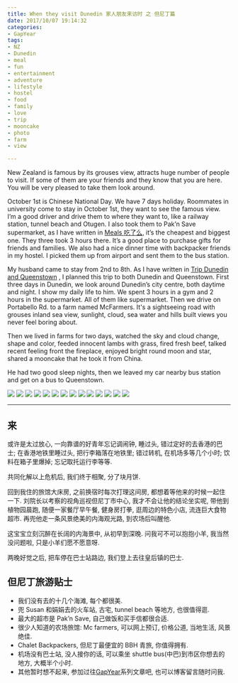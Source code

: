 ```yaml
---
title: When they visit Dunedin 家人朋友来访时 之 但尼丁篇
date: 2017/10/07 19:14:32
categories: 
- GapYear
tags:
- NZ
- Dunedin
- meal
- fun
- entertainment
- adventure
- lifestyle
- hostel
- food
- family
- love
- trip
- mooncake
- photo
- farm 
- view

---
```

New Zealand is famous by its grouses  view, attracts huge number of people to visit. If some of them are your friends and they know that you are here. You will be very pleased to take them look around. 

October 1st is Chinese National Day. We have 7 days holiday. Roommates in university come to stay in October 1st, they want to see the famous view. I’m a good driver and drive them to where they want to, like a railway station, tunnel beach and Otugen. I also took them to Pak’n Save supermarket, as I have written in [Meals 吃了么][1], it’s the cheapest and biggest one. They three took 3 hours there. It’s a good place to purchase gifts for friends and families. We also had a nice dinner time with backpacker friends in my hostel. I picked them up from airport and sent them to the bus station. 

My husband came to stay from 2nd to 8th. As I have written in [Trip Dunedin and Queenstown][2] , I planned this trip to both Dunedin and Queenstown. First three days in Dunedin, we look around Dunedin’s city centre, both daytime and night. I show my daily life to him.  We spent 3 hours in a gym and 2 hours in the supermarket. All of them like supermarket. Then we drive on Portabello Rd. to a farm named McFarmers. It's a sightseeing road with grouses  inland sea view, sunlight, cloud, sea water and hills built views you never feel boring about. 

Then we lived in farms for two days,  watched the sky and cloud change, shape and color, feeded innocent lambs with grass, fired fresh beef, talked recent feeling front the fireplace, enjoyed bright round moon and star, shared a mooncake that he took it from China. 

He had two good sleep nights, then we leaved my car nearby bus station and get on a bus to Queenstown.


![][image-1]
![][image-2]
![][image-3]
![][image-4]
![][image-5]
![][image-6]
![][image-7]
![][image-8]
![][image-9]
![][image-10]
![][image-11]
![][image-12]
![][image-13]
![][image-14]


---


## 来
或许是太过放心, 一向靠谱的好青年忘记调闹钟, 睡过头, 错过定好的去香港的巴士; 在香港地铁里睡过头, 把行李箱落在地铁里; 错过转机, 在机场多等几个小时; 饮料在箱子里爆掉; 忘记取托运行李等等. 

共同化解以上危机后, 我们终于相聚, 分了块月饼.  

回到我住的旅馆大床房, 之前换宿时每次打理这间房, 都想着等他来的时候一起住一下. 刘院长以考察的视角巡视但尼丁市中心, 我才不会让他的结论坐实呢, 带他到植物园晨跑, 随便一家餐厅早午餐, 健身房打拳, 逛周边的特色小店, 流连巨大食物超市. 再兜他走一条风景绝美的内海观光路, 到农场后叫醒他. 

这宝宝立刻沉醉在长阔的内海景中, 从初早到深晚. 问我可不可以抱抱小羊, 我当然没问题啦, 只是小羊们愿不愿意呀. 

两晚好觉之后, 把车停在巴士站路边, 我们登上去往皇后镇的巴士. 

## 但尼丁旅游贴士

- 我们没有去的十几个海滩, 每个都很美. 
- 兜 Susan 和娟娟去的火车站, 古宅, tunnel beach 等地方, 也很值得逛. 
- 最大的超市是 Pak’n Save, 自己做饭和买手信都很合适. 
- 很少人知道的农场旅馆: Mc farmers, 可以网上预订, 价格公道, 当地生活, 风景绝佳.
- Chalet Backpackers, 但尼丁最便宜的 BBH 青旅, 你值得拥有. 
- 机场没有巴士站, 没人接你的话, 可以乘坐 shuttle bus(中巴)到市区你想去的地方, 大概半个小时. 
- 其他暂时想不起来, 参加过往[GapYear][3]系列文章吧, 也可以博客留言随时问我. 

[1]:	https://liguanghe.github.io/2017/09/16/Dunedinfoods/
[2]:	https://liguanghe.github.io/2017/09/19/DunedinLiuTrip/
[3]:	https://liguanghe.github.io/categories/GapYear/

[image-1]:	https://ws4.sinaimg.cn/large/006tKfTcgy1fk9mwxppwsj31400u0wfl.jpg
[image-2]:	https://ws4.sinaimg.cn/large/006tKfTcgy1fk9mwwhsunj31kw0w17wh.jpg
[image-3]:	https://ws4.sinaimg.cn/large/006tKfTcgy1fk9mwi5zutj31kw0w0njh.jpg
[image-4]:	https://ws2.sinaimg.cn/large/006tKfTcgy1fk9mw8xj3xj31hc0u0777.jpg
[image-5]:	https://ws4.sinaimg.cn/large/006tKfTcgy1fk9mw6tzjqj31hc0u077y.jpg
[image-6]:	https://ws1.sinaimg.cn/large/006tKfTcgy1fk9mw4mkdsj31hc0u0td9.jpg
[image-7]:	https://ws1.sinaimg.cn/large/006tKfTcgy1fk9mw204y5j31hc0u0tf5.jpg
[image-8]:	https://ws2.sinaimg.cn/large/006tKfTcgy1fk9mvypl1kj30u01hc7cs.jpg
[image-9]:	https://ws3.sinaimg.cn/large/006tKfTcgy1fk9mvsc1vqj31hc0u0ad5.jpg
[image-10]:	https://ws1.sinaimg.cn/large/006tKfTcgy1fk9mvq7rb5j31hc0u0aci.jpg
[image-11]:	https://ws2.sinaimg.cn/large/006tKfTcgy1fk9mvojumyj31hc0u0dkk.jpg
[image-12]:	https://ws3.sinaimg.cn/large/006tKfTcgy1fk9mvm272uj30u01hcgp9.jpg
[image-13]:	https://ws3.sinaimg.cn/large/006tKfTcgy1fk9mvjl1tuj31hc0u0gp2.jpg
[image-14]:	https://ws1.sinaimg.cn/large/006tKfTcgy1fk9mvhmx7oj31400u0q3n.jpg
